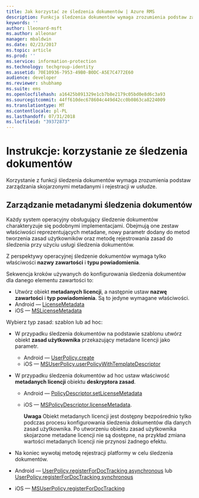 ```yaml
---
title: Jak korzystać ze śledzenia dokumentów | Azure RMS
description: Funkcja śledzenia dokumentów wymaga zrozumienia podstaw zarządzania skojarzonymi metadanymi i rejestracji w usłudze.
keywords: ''
author: lleonard-msft
ms.author: alleonar
manager: mbaldwin
ms.date: 02/23/2017
ms.topic: article
ms.prod: ''
ms.service: information-protection
ms.technology: techgroup-identity
ms.assetid: 70E10936-7953-49B0-B0DC-A5E7C4772E60
audience: developer
ms.reviewer: shubhamp
ms.suite: ems
ms.openlocfilehash: a16425b891329e1cb7b8e2179c05bd0e8d6c3a93
ms.sourcegitcommit: 44ff610dec678604c449d42cc0b0863ca8224009
ms.translationtype: MT
ms.contentlocale: pl-PL
ms.lasthandoff: 07/31/2018
ms.locfileid: "39372873"
---
```

# <a name="how-to-use-document-tracking"></a>Instrukcje: korzystanie ze śledzenia dokumentów

Korzystanie z funkcji śledzenia dokumentów wymaga zrozumienia podstaw zarządzania skojarzonymi metadanymi i rejestracji w usłudze.

## <a name="managing-document-tracking-metadata"></a>Zarządzanie metadanymi śledzenia dokumentów

Każdy system operacyjny obsługujący śledzenie dokumentów charakteryzuje się podobnymi implementacjami. Obejmują one zestaw właściwości reprezentujących metadane, nowy parametr dodany do metod tworzenia zasad użytkowników oraz metodę rejestrowania zasad do śledzenia przy użyciu usługi śledzenia dokumentów.

Z perspektywy operacyjnej śledzenie dokumentów wymaga tylko właściwości **nazwy zawartości** i **typu powiadomienia**.

Sekwencja kroków używanych do konfigurowania śledzenia dokumentów dla danego elementu zawartości to:

-   Utwórz obiekt **metadanych licencji**, a następnie ustaw **nazwę zawartości** i **typ powiadomienia**. Są to jedyne wymagane właściwości.
   - Android — [LicenseMetadata](https://msdn.microsoft.com/library/mt573675.aspx)
   -  iOS — [MSLicenseMetadata](https://msdn.microsoft.com/library/mt573683.aspx)

Wybierz typ zasad: szablon lub ad hoc:
- W przypadku śledzenia dokumentów na podstawie szablonu utwórz obiekt **zasad użytkownika** przekazujący metadane licencji jako parametr.
  - Android — [UserPolicy.create](https://msdn.microsoft.com/library/dn790887.aspx)
  - iOS — [MSUserPolicy.userPolicyWithTemplateDescriptor](https://msdn.microsoft.com/library/dn790808.aspx)

- W przypadku śledzenia dokumentów ad hoc ustaw właściwość **metadanych licencji** obiektu **deskryptora zasad**.
  - Android — [PolicyDescriptor.setLicenseMetadata](https://msdn.microsoft.com/library/mt573698.aspx)
  - iOS — [MSPolicyDescriptor.licenseMetadata](https://msdn.microsoft.com/library/mt573693.aspx).

    **Uwaga** Obiekt metadanych licencji jest dostępny bezpośrednio tylko podczas procesu konfigurowania śledzenia dokumentów dla danych zasad użytkownika. Po utworzeniu obiektu zasad użytkownika skojarzone metadane licencji nie są dostępne, na przykład zmiana wartości metadanych licencji nie przynosi żadnego efektu.

     

-   Na koniec wywołaj metodę rejestracji platformy w celu śledzenia dokumentów.
  - Android — [UserPolicy.registerForDocTracking asynchronous](https://msdn.microsoft.com/library/mt573699.aspx) lub [UserPolicy.registerForDocTracking synchronous](https://msdn.microsoft.com/library/mt631387.aspx)
  - iOS — [MSUserPolicy.registerForDocTracking](https://msdn.microsoft.com/library/mt573694.aspx)
